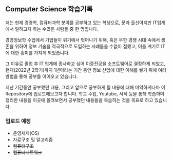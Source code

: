 ## Computer Science 학습기록

저는 현재 경영학, 컴퓨터과학 분야를 공부하고 있는 학생으로, 문과 출신이지만 IT업계에서 일하고자 하는 수많은 사람들 중 한 명입니다.

경영정보학 수업에서 기업들이 위기에서 벗어나기 위해, 혹은 무한 경쟁 시대 속에서 생존을 위하여 정보 기술을 적극적으로 도입하는 사례들을 수없이 접했고, 이를 계기로 IT에 대한 흥미를 가지게 되었습니다.

그 이유로 졸업 후 IT 업계에 종사하고 싶어 이중전공을 소프트웨어로 결정하게 되었고, 현재(2022년 2학기)까지 1년이라는 기간 동안 정보 산업에 대한 이해를 쌓기 위해 여러 방법을 통해 공부를 이어오고 있습니다.

지난 기간동안 공부했던 내용, 그리고 앞으로 공부하게 될 내용에 대해 미약하게나마 이 Repository에 업로드해보고자 합니다. 학교 수업, Youtube, 서적 등을 통해 학습하며 정리한 내용을 이곳에 올려보면서 공부했던 내용들을 복습하는 것을 목표로 하고 있습니다.

### 업로드 예정
* 운영체제(OS)
* 자료구조 및 알고리즘
* ~~컴퓨터구조~~
* ~~컴퓨터네트워크~~
